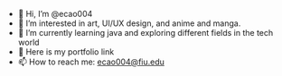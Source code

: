 - 👋 Hi, I’m @ecao004
- 👀 I’m interested in art, UI/UX design, and anime and manga.
- 🌱 I’m currently learning java and exploring different fields in the tech world
- 💞️ Here is my portfolio link
- 📫 How to reach me: ecao004@fiu.edu

<!---
ecao004/ecao004 is a ✨ special ✨ repository because its `README.md` (this file) appears on your GitHub profile.
You can click the Preview link to take a look at your changes.
--->
